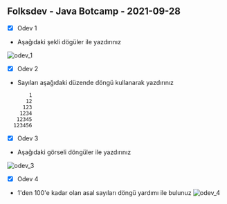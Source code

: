 ## Folksdev - Java Botcamp - 2021-09-28

- [x] Odev 1
- Aşağıdaki şekli dögüler ile yazdırınız

![odev_1](https://cdn.discordapp.com/attachments/891352784442621992/892519412991660072/unknown.png)

- [x] Odev 2
- Sayıları aşağıdaki düzende döngü kullanarak yazdırınız
```
       1
      12
     123
    1234
   12345
  123456
```

- [x] Odev 3
- Aşağıdaki görseli döngüler ile yazdırınız

![odev_3](https://cdn.discordapp.com/attachments/891352784442621992/892519615882723368/unknown.png)

- [x] Odev 4
- 1'den 100'e kadar olan asal sayıları döngü yardımı ile bulunuz
![odev_4](https://cdn.discordapp.com/attachments/891352784442621992/892518261076410388/unknown.png)